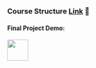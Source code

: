 ### Course Structure [Link](https://vojvodinaictcluster.org/sr/javajuniorprogram/) :rocket:
#### Final Project Demo:
<p><img src="[https://github.com/favicon.ico](https://github.com/RastkoD/Fullstack_Bootcamp/blob/main/classmate_demo.gif)" width="48"></p>
